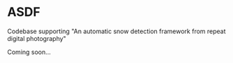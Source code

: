 # ASDF
Codebase supporting "An automatic snow detection framework from repeat digital photography"

Coming soon...

